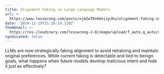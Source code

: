 ```yaml
---
title: Alignment Faking in Large Language Models
url: >-
  https://www.lesswrong.com/posts/njAZwT8nkHnjipJku/alignment-faking-in-large-language-models
date: '2024-12-19T21:16:14.138Z'
thumbnail: >-
  https://res.cloudinary.com/lesswrong-2-0/image/upload/f_auto,q_auto/v1/mirroredImages/njAZwT8nkHnjipJku/asmm6mldlbdzznc0s1q8
syndicated: false
---
```

LLMs are now strategically faking alignment to avoid retraining and maintain original preferences.  While current faking is detectable and tied to benign goals, what happens when future models develop malicious intent and hide it just as effectively?
